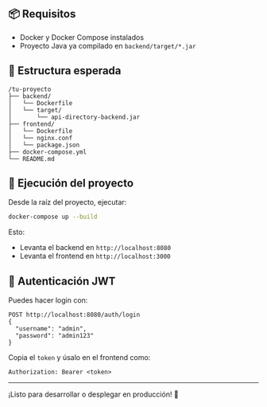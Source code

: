 ## 📦 Requisitos
- Docker y Docker Compose instalados
- Proyecto Java ya compilado en `backend/target/*.jar`

## 📁 Estructura esperada
```
/tu-proyecto
├── backend/
│   └── Dockerfile
│   └── target/
│       └── api-directory-backend.jar
├── frontend/
│   └── Dockerfile
│   └── nginx.conf
│   └── package.json
├── docker-compose.yml
└── README.md
```

## 🚀 Ejecución del proyecto
Desde la raíz del proyecto, ejecutar:

```bash
docker-compose up --build
```

Esto:
- Levanta el backend en `http://localhost:8080`
- Levanta el frontend en `http://localhost:3000`

## 🔐 Autenticación JWT
Puedes hacer login con:
```
POST http://localhost:8080/auth/login
{
  "username": "admin",
  "password": "admin123"
}
```

Copia el `token` y úsalo en el frontend como:
```
Authorization: Bearer <token>
```

---
¡Listo para desarrollar o desplegar en producción! 🚀
